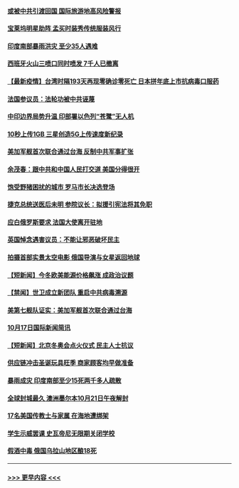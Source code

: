 #### [或被中共引渡回国 国际旅游地高风险警报](../pages/prog202/a103246310.md?t=10190551) 
#### [宝莱坞明星助阵 孟买时装秀传统服装风行](../pages/prog202/a103246279.md?t=10190551) 
#### [印度南部暴雨洪灾 至少35人遇难](../pages/prog202/a103246259.md?t=10190551) 
#### [西班牙火山三喷口同时喷发 7千人已撤离](../pages/prog202/a103246250.md?t=10190551) 
#### [【最新疫情】台湾时隔193天再现零确诊零死亡 日本拼年底上市抗病毒口服药](../pages/prog202/a103246112.md?t=10190551) 
#### [法国参议员：法轮功被中共诬蔑](../pages/prog202/a103246004.md?t=10190551) 
#### [中印边界局势升温 印部署以色列“苍鹭”无人机](../pages/prog202/a103245905.md?t=10190551) 
#### [10秒上传1GB 三星创造5G上传速度新纪录](../pages/prog202/a103245894.md?t=10190551) 
#### [美加军舰首次联合通过台海 反制中共军事扩张](../pages/prog202/a103245819.md?t=10190551) 
#### [余茂春：跟中共和中国人民打交道 美国分得很开](../pages/prog202/a103245722.md?t=10190551) 
#### [饱受野猪困扰的城市 罗马市长决选登场](../pages/prog202/a103245686.md?t=10190551) 
#### [捷克总统送医后未明 参院议长：拟援引宪法将其免职](../pages/prog202/a103245672.md?t=10190551) 
#### [应白俄罗斯要求 法国大使离开驻地](../pages/prog202/a103245652.md?t=10190551) 
#### [英国悼念遇害议员：不能让邪恶破坏民主](../pages/prog202/a103245533.md?t=10190551) 
#### [拍摄首部实景太空电影 俄国导演与女星返回地球](../pages/prog202/a103245521.md?t=10190551) 
#### [【短新闻】今冬欧美能源价格飙涨 成政治议题](../pages/prog202/a103245345.md?t=10190551) 
#### [【禁闻】世卫成立新团队 重启中共病毒溯源](../pages/prog202/a103245328.md?t=10190551) 
#### [美第七舰队证实：美加军舰首次联合通过台海](../pages/prog202/a103245353.md?t=10190551) 
#### [10月17日国际新闻简讯](../pages/prog202/a103245370.md?t=10190551) 
#### [【短新闻】北京冬奥会点火仪式 民主人士抗议](../pages/prog202/a103245347.md?t=10190551) 
#### [供应链冲击圣诞玩具旺季 商家顾客均早做准备](../pages/prog202/a103245336.md?t=10190551) 
#### [暴雨成灾 印度南部至少15死两千多人疏散](../pages/prog202/a103245308.md?t=10190551) 
#### [全球封城最久 澳洲墨尔本10月21日午夜解封](../pages/prog202/a103245290.md?t=10190551) 
#### [17名美国传教士与家属 在海地遭绑架](../pages/prog202/a103245243.md?t=10190551) 
#### [学生示威罢课 史瓦帝尼无限期关闭学校](../pages/prog202/a103245238.md?t=10190551) 
#### [假酒中毒 俄国乌拉山地区酿18死](../pages/prog202/a103245175.md?t=10190551) 

----
#### [ >>> 更早内容 <<< ](../indexes/prog202-earlier.md)
